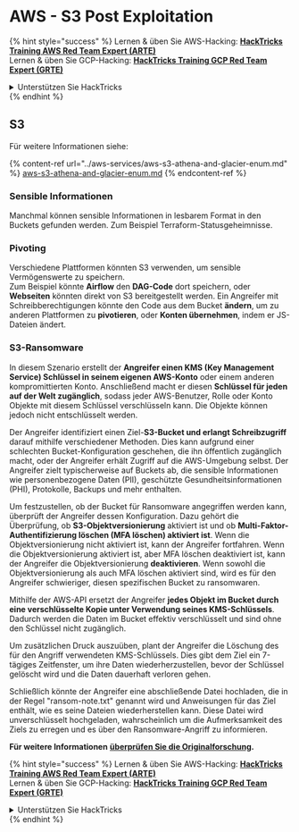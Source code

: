 # AWS - S3 Post Exploitation

{% hint style="success" %}
Lernen & üben Sie AWS-Hacking: <img src="/.gitbook/assets/image.png" alt="" data-size="line">[**HackTricks Training AWS Red Team Expert (ARTE)**](https://training.hacktricks.xyz/courses/arte)<img src="/.gitbook/assets/image.png" alt="" data-size="line">\
Lernen & üben Sie GCP-Hacking: <img src="/.gitbook/assets/image (2).png" alt="" data-size="line">[**HackTricks Training GCP Red Team Expert (GRTE)**<img src="/.gitbook/assets/image (2).png" alt="" data-size="line">](https://training.hacktricks.xyz/courses/grte)

<details>

<summary>Unterstützen Sie HackTricks</summary>

* Überprüfen Sie die [**Abonnementpläne**](https://github.com/sponsors/carlospolop)!
* **Treten Sie der** 💬 [**Discord-Gruppe**](https://discord.gg/hRep4RUj7f) oder der [**Telegram-Gruppe**](https://t.me/peass) bei oder **folgen** Sie uns auf **Twitter** 🐦 [**@hacktricks\_live**](https://twitter.com/hacktricks\_live)**.**
* **Teilen Sie Hacking-Tricks, indem Sie PRs an die** [**HackTricks**](https://github.com/carlospolop/hacktricks) und [**HackTricks Cloud**](https://github.com/carlospolop/hacktricks-cloud) Github-Repositorys senden.

</details>
{% endhint %}

## S3

Für weitere Informationen siehe:

{% content-ref url="../aws-services/aws-s3-athena-and-glacier-enum.md" %}
[aws-s3-athena-and-glacier-enum.md](../aws-services/aws-s3-athena-and-glacier-enum.md)
{% endcontent-ref %}

### Sensible Informationen

Manchmal können sensible Informationen in lesbarem Format in den Buckets gefunden werden. Zum Beispiel Terraform-Statusgeheimnisse.

### Pivoting

Verschiedene Plattformen könnten S3 verwenden, um sensible Vermögenswerte zu speichern.\
Zum Beispiel könnte **Airflow** den **DAG-Code** dort speichern, oder **Webseiten** könnten direkt von S3 bereitgestellt werden. Ein Angreifer mit Schreibberechtigungen könnte den Code aus dem Bucket **ändern**, um zu anderen Plattformen zu **pivotieren**, oder **Konten übernehmen**, indem er JS-Dateien ändert.

### S3-Ransomware

In diesem Szenario erstellt der **Angreifer einen KMS (Key Management Service) Schlüssel in seinem eigenen AWS-Konto** oder einem anderen kompromittierten Konto. Anschließend macht er diesen **Schlüssel für jeden auf der Welt zugänglich**, sodass jeder AWS-Benutzer, Rolle oder Konto Objekte mit diesem Schlüssel verschlüsseln kann. Die Objekte können jedoch nicht entschlüsselt werden.

Der Angreifer identifiziert einen Ziel-**S3-Bucket und erlangt Schreibzugriff** darauf mithilfe verschiedener Methoden. Dies kann aufgrund einer schlechten Bucket-Konfiguration geschehen, die ihn öffentlich zugänglich macht, oder der Angreifer erhält Zugriff auf die AWS-Umgebung selbst. Der Angreifer zielt typischerweise auf Buckets ab, die sensible Informationen wie personenbezogene Daten (PII), geschützte Gesundheitsinformationen (PHI), Protokolle, Backups und mehr enthalten.

Um festzustellen, ob der Bucket für Ransomware angegriffen werden kann, überprüft der Angreifer dessen Konfiguration. Dazu gehört die Überprüfung, ob **S3-Objektversionierung** aktiviert ist und ob **Multi-Faktor-Authentifizierung löschen (MFA löschen) aktiviert ist**. Wenn die Objektversionierung nicht aktiviert ist, kann der Angreifer fortfahren. Wenn die Objektversionierung aktiviert ist, aber MFA löschen deaktiviert ist, kann der Angreifer die Objektversionierung **deaktivieren**. Wenn sowohl die Objektversionierung als auch MFA löschen aktiviert sind, wird es für den Angreifer schwieriger, diesen spezifischen Bucket zu ransomwaren.

Mithilfe der AWS-API ersetzt der Angreifer **jedes Objekt im Bucket durch eine verschlüsselte Kopie unter Verwendung seines KMS-Schlüssels**. Dadurch werden die Daten im Bucket effektiv verschlüsselt und sind ohne den Schlüssel nicht zugänglich.

Um zusätzlichen Druck auszuüben, plant der Angreifer die Löschung des für den Angriff verwendeten KMS-Schlüssels. Dies gibt dem Ziel ein 7-tägiges Zeitfenster, um ihre Daten wiederherzustellen, bevor der Schlüssel gelöscht wird und die Daten dauerhaft verloren gehen.

Schließlich könnte der Angreifer eine abschließende Datei hochladen, die in der Regel "ransom-note.txt" genannt wird und Anweisungen für das Ziel enthält, wie es seine Dateien wiederherstellen kann. Diese Datei wird unverschlüsselt hochgeladen, wahrscheinlich um die Aufmerksamkeit des Ziels zu erregen und es über den Ransomware-Angriff zu informieren.

**Für weitere Informationen** [**überprüfen Sie die Originalforschung**](https://rhinosecuritylabs.com/aws/s3-ransomware-part-1-attack-vector/)**.**

{% hint style="success" %}
Lernen & üben Sie AWS-Hacking: <img src="/.gitbook/assets/image.png" alt="" data-size="line">[**HackTricks Training AWS Red Team Expert (ARTE)**](https://training.hacktricks.xyz/courses/arte)<img src="/.gitbook/assets/image.png" alt="" data-size="line">\
Lernen & üben Sie GCP-Hacking: <img src="/.gitbook/assets/image (2).png" alt="" data-size="line">[**HackTricks Training GCP Red Team Expert (GRTE)**<img src="/.gitbook/assets/image (2).png" alt="" data-size="line">](https://training.hacktricks.xyz/courses/grte)

<details>

<summary>Unterstützen Sie HackTricks</summary>

* Überprüfen Sie die [**Abonnementpläne**](https://github.com/sponsors/carlospolop)!
* **Treten Sie der** 💬 [**Discord-Gruppe**](https://discord.gg/hRep4RUj7f) oder der [**Telegram-Gruppe**](https://t.me/peass) bei oder **folgen** Sie uns auf **Twitter** 🐦 [**@hacktricks\_live**](https://twitter.com/hacktricks\_live)**.**
* **Teilen Sie Hacking-Tricks, indem Sie PRs an die** [**HackTricks**](https://github.com/carlospolop/hacktricks) und [**HackTricks Cloud**](https://github.com/carlospolop/hacktricks-cloud) Github-Repositorys senden.

</details>
{% endhint %}

